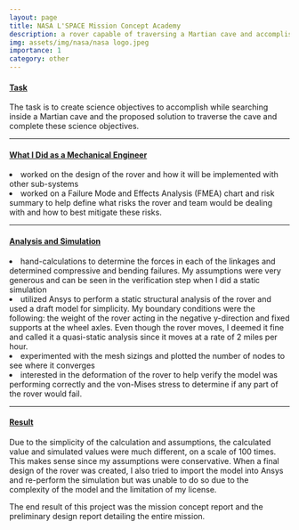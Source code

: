 ```yaml
---
layout: page
title: NASA L'SPACE Mission Concept Academy
description: a rover capable of traversing a Martian cave and accomplishing specific science objectives
img: assets/img/nasa/nasa logo.jpeg
importance: 1
category: other
---
```

#### <u>Task</u>
The task is to create science objectives to accomplish while searching inside a Martian cave and the proposed solution to traverse the cave and complete these science objectives.

<hr>

#### <u>What I Did as a Mechanical Engineer</u>
<li>worked on the design of the rover and how it will be implemented with other sub-systems</li>
<li>worked on a Failure Mode and Effects Analysis (FMEA) chart and risk summary to help define what risks the rover and team would be dealing with and how to best mitigate these risks. </li>

<hr>

#### <u>Analysis and Simulation</u>
<li>hand-calculations to determine the forces in each of the linkages and determined compressive and bending failures. My assumptions were very generous and can be seen in the verification step when I did a static simulation</li>
<li>utilized Ansys to perform a static structural analysis of the rover and used a draft model for simplicity. My boundary conditions were the following: the weight of the rover acting in the negative y-direction and fixed supports at the wheel axles. Even though the rover moves, I deemed it fine and called it a quasi-static analysis since it moves at a rate of 2 miles per hour. </li>
<li>experimented with the mesh sizings and plotted the number of nodes to see where it converges</li>
<li>interested in the deformation of the rover to help verify the model was performing correctly and the von-Mises stress to determine if any part of the rover would fail.</li>

<hr>

#### <u>Result</u>
Due to the simplicity of the calculation and assumptions, the calculated value and simulated values were much different, on a scale of 100 times. This makes sense since my assumptions were conservative. When a final design of the rover was created, I also tried to import the model into Ansys and re-perform the simulation but was unable to do so due to the complexity of the model and the limitation of my license. 

The end result of this project was the mission concept report and the preliminary design report detailing the entire mission. 
